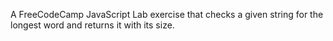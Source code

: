 A FreeCodeCamp JavaScript Lab exercise that checks a given string for the longest word and returns it with its size.  